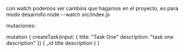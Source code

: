 

con watch podemos ver cambios que hagamos en el proyecto, es para modo desarrollo
node --watch src/index.js





mutaciones:

mutation {
  createTask(input: {
    title: "Task One"
    description: "task one description"
  }) {
    _id
    title
    description
  }
}